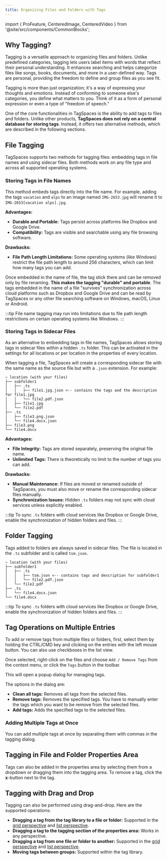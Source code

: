 ```yaml
---
title: Organizing Files and Folders with Tags
---
```


import { ProFeature, CenteredImage, CenteredVideo } from '@site/src/components/CommonBlocks';

## Why Tagging?

Tagging is a versatile approach to organizing files and folders. Unlike predefined categories, tagging lets users label items with words that reflect their personal understanding. It enhances searching and helps categorize files like songs, books, documents, and more in a user-defined way. Tags are personal, providing the freedom to define and group files as you see fit.

Tagging is more than just organization; it's a way of expressing your thoughts and emotions. Instead of conforming to someone else's categories, you define what matters to you. Think of it as a form of personal expression or even a type of "freedom of speech."

One of the core functionalities in TagSpaces is the ability to add tags to files and folders. Unlike other products, **TagSpaces does not rely on a central database for storing tags**. Instead, it offers two alternative methods, which are described in the following sections.

## File Tagging

TagSpaces supports two methods for tagging files: embedding tags in file names and using sidecar files. Both methods work on any file type and across all supported operating systems.

<CenteredImage src="/media/settings/settings-specify-file-tagging-method.avif" caption="File tagging method in the settings" maxWidth="700px" />

### Storing Tags in File Names

This method embeds tags directly into the file name. For example, adding the tags `vacation` and `alps` to an image named `IMG-2653.jpg` will rename it to `IMG-2653[vacation alps].jpg`.

**Advantages:**

- **Durable and Portable:** Tags persist across platforms like Dropbox and Google Drive.
- **Compatibility:** Tags are visible and searchable using any file browsing software.

**Drawbacks:**

- **File Path Length Limitations:** Some operating systems (like Windows) restrict the file path length to around 256 characters, which can limit how many tags you can add.

<CenteredImage src="/media/filename-tagging.png" caption="Tags embedded in file names" />

Once embedded in the name of file, the tag stick there and can be removed only by file renaming. **This makes the tagging "durable" and portable**. The tags embedded in the name of a file "survives" synchronization across cloud platforms such as Dropbox and Google Drive and can be read by TagSpaces or any other file searching software on Windows, macOS, Linux or Android.

:::tip
File name tagging may run into limitations due to file path length restrictions on certain operating systems like Windows.
:::

### Storing Tags in Sidecar Files

As an alternative to embedding tags in file names, TagSpaces allows storing tags in sidecar files within a hidden `.ts` folder. This can be activated in the settings for all locations or per location in the properties of every location.

<!-- :::info
Note: By default, `.ts` folders are hidden on macOS and Linux, but not on Windows.
::: -->

When tagging a file, TagSpaces will create a corresponding sidecar file with the same name as the source file but with a `.json` extension. For example:

```
~ location (with your files)
├── subfolder1
│   ├── .ts
│   │   ├── file1.jpg.json <-- contains the tags and the description for file1.jpg
│   │   └── file2.pdf.json
│   ├── file1.jpg
│   └── file2.pdf
├── .ts
│   ├── file3.png.json
│   └── file4.docx.json
├── file3.png
└── file4.docx
```

**Advantages:**

- **File Integrity:** Tags are stored separately, preserving the original file name.
- **Unlimited Tags:** There is theoretically no limit to the number of tags you can add.

**Drawbacks:**

- **Manual Maintenance:** If files are moved or renamed outside of TagSpaces, you must also move or rename the corresponding sidecar files manually.
- **Synchronization Issues:** Hidden `.ts` folders may not sync with cloud services unless explicitly enabled.

:::tip
To sync `.ts` folders with cloud services like Dropbox or Google Drive, enable the synchronization of hidden folders and files.
:::

## Folder Tagging

Tags added to folders are always saved in sidecar files. The file is located in the `.ts` subfolder and is called `tsm.json`.

```
~ location (with your files)
├── subfolder1
│   ├── .ts
│   │   ├── tsm.json <-- contains tags and description for subfolder1
│   │   └── file2.pdf.json
│   └── file2.pdf
├── .ts
│   └── file4.docx.json
└── file4.docx
```

:::tip
To sync `.ts` folders with cloud services like Dropbox or Google Drive, enable the synchronization of hidden folders and files.
:::

## Tag Operations on Multiple Entries

To add or remove tags from multiple files or folders, first, select them by holding the CTRL/CMD key and clicking on the entries with the left mouse button. You can also use checkboxes in the list view.

Once selected, right-click on the files and choose `Add / Remove Tags` from the context menu, or click the `Tags` button in the toolbar.

This will open a popup dialog for managing tags.

<CenteredImage src="/media/tagging/tagging-multiple-tags-dialog.avif" caption="Tagging multiple files"  maxWidth="500px"/>

The options in the dialog are:

- **Clean all tags:** Removes all tags from the selected files.
- **Remove tags:** Removes the specified tags. You have to manually enter the tags which you want to be remove from the selected files.
- **Add tags:** Adds the specified tags to the selected files.

### Adding Multiple Tags at Once

You can add multiple tags at once by separating them with commas in the tagging dialog.

<CenteredVideo
  caption="Tagging with many tags at once."
  src="/media/videos/tagging-dialog-many-tags.mp4"
  posterUrl="/media/videos/tagging-dialog-many-tags.jpg"
  autoPlay={false}
  showCaption
/>

## Tagging in File and Folder Properties Area

Tags can also be added in the properties area by selecting them from a dropdown or dragging them into the tagging area. To remove a tag, click the **x**-button next to the tag.

<CenteredImage src="/media/tagspaces-tagging-draganddrop.png" caption="Dropping tags in the properties area" />

## Tagging with Drag and Drop

Tagging can also be performed using drag-and-drop. Here are the supported operations:

- **Dragging a tag from the tag library to a file or folder:** Supported in the [grid perspective](/perspectives/grid) and [list perspective](/perspectives/list).
- **Dragging a tag to the tagging section of the properties area:** Works in any perspective.
- **Dragging a tag from one file or folder to another:** Supported in the [grid perspective](/perspectives/grid) and [list perspective](/perspectives/list).
- **Moving tags between groups:** Supported within the tag library.

<CenteredImage src="/media/tagspaces-tagging-folder-dandd.png" caption="Drag-and-drop tagging for folders" />

<!-- ## Tagging using keyboard shortcuts
Another quick way to tag files is to set keyboard shortcuts to often-used tags. To specify a shortcut, click on a tag in the **Tag Library**, and select *Edit Tag* from the context menu

![](media/edit-tag-context.png)

You will then be presented with the **Edit tag** popup dialogue, in which you can specify the keyboard shortcut under **Key Binding**

![](media/edit-tag-popup.png)
Tag that has a keyboard shortcut assigned, are marked with a little keyboard icon in the tag library

![](media/edit-tag-keyboard.png)

Shortcuts can be single characters, key combinations, or sequences of two or more characters.
* To specify a single key shortcut, type that key into the box. E.g. to set the key `a` as a shortcut for a tag, simply type the letter 'a' and press OK.
* For key combinations, type all keys separated by a plus sign (`+`). E.g. to specify `Ctrl+Shift+a` (to be pressed simultaneously) as a shortcut, just type "ctrl+shift+a".
    > For combinations to work, you do not need to use modifier keys. `a+g+6` is as valid a combination as would e.g. `ctrl+shift+6` be
* To use character sequences, type each character, separated by a single whitespace. for example, when you set `a b c` as a shortcut, you would need to type the letters 'a', 'b' and 'c' after one another to tag a file. You do not need to do this quickly, as long as you do not press anything else, the sequence will be recognised. This feature can be quite useful for users, who experience difficulties pressing certain key combinations.
    > Modifier keys, such as `Ctrl`, `Shift`, etc, **can** be used in sequential combinations. Specifying e.g. `ctrl a` would make a shortcut of pressing `Ctrl` followed by `a`. pressing the keys simultaneously would not work in this case.

Using keyboard shortcuts can also work on multiple files. If you select more than one file, the tag bound to the key(s) or key combination you press will be applied to all of them.

> Keyboard shortcuts can **not** be used to remove tags, only to assign them. -->

